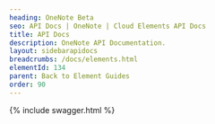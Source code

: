```yaml
---
heading: OneNote Beta
seo: API Docs | OneNote | Cloud Elements API Docs
title: API Docs
description: OneNote API Documentation.
layout: sidebarapidocs
breadcrumbs: /docs/elements.html
elementId: 134
parent: Back to Element Guides
order: 90
---
```


{% include swagger.html %}

